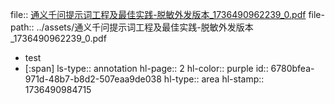 file:: [通义千问提示词工程及最佳实践-脱敏外发版本_1736490962239_0.pdf](../assets/通义千问提示词工程及最佳实践-脱敏外发版本_1736490962239_0.pdf)
file-path:: ../assets/通义千问提示词工程及最佳实践-脱敏外发版本_1736490962239_0.pdf

- test
- [:span]
  ls-type:: annotation
  hl-page:: 2
  hl-color:: purple
  id:: 6780bfea-971d-48b7-b8d2-507eaa9de038
  hl-type:: area
  hl-stamp:: 1736490984715
